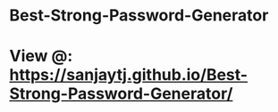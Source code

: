 # Best-Strong-Password-Generator

# View @: https://sanjaytj.github.io/Best-Strong-Password-Generator/
